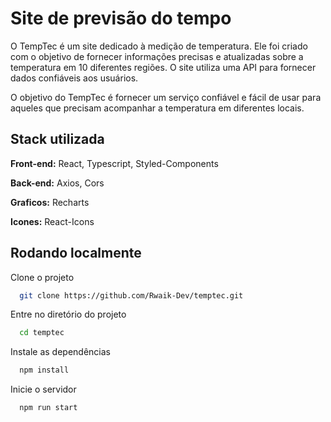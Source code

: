 
# Site de previsão do tempo

O TempTec é um site dedicado à medição de temperatura. Ele foi criado com o objetivo de fornecer informações precisas e atualizadas sobre a temperatura em 10 diferentes regiões. O site utiliza uma API para fornecer dados confiáveis ​​aos usuários.

O objetivo do TempTec é fornecer um serviço confiável e fácil de usar para aqueles que precisam acompanhar a temperatura em diferentes locais.



## Stack utilizada

**Front-end:** React, Typescript, Styled-Components

**Back-end:** Axios, Cors

**Graficos:** Recharts

**Icones:** React-Icons



## Rodando localmente

Clone o projeto

```bash
  git clone https://github.com/Rwaik-Dev/temptec.git
```

Entre no diretório do projeto

```bash
  cd temptec
```

Instale as dependências

```bash
  npm install
```

Inicie o servidor

```bash
  npm run start
```

